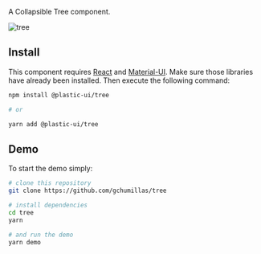 A Collapsible Tree component.

![tree](https://user-images.githubusercontent.com/5312427/105874270-ae8ff780-5ffc-11eb-9eef-3b5cc27cb7cf.gif)

## Install

This component requires [React](https://reactjs.org/) and [Material-UI](https://material-ui.com/). Make sure those libraries have already been installed. Then execute the following command:

```bash
npm install @plastic-ui/tree

# or

yarn add @plastic-ui/tree
```

## Demo

To start the demo simply:

```bash
# clone this repository
git clone https://github.com/gchumillas/tree

# install dependencies
cd tree
yarn

# and run the demo
yarn demo
```